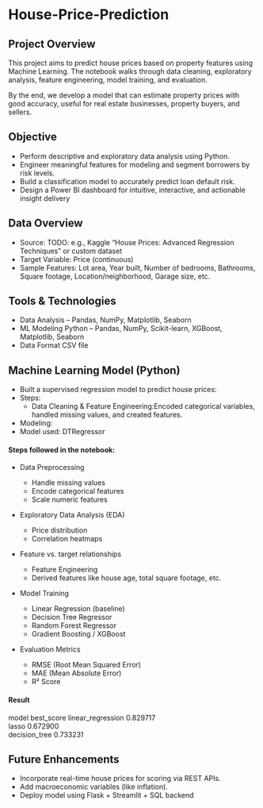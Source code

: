# House-Price-Prediction

## Project Overview

This project aims to predict house prices based on property features using Machine Learning.
The notebook walks through data cleaning, exploratory analysis, feature engineering, model training, and evaluation.

By the end, we develop a model that can estimate property prices with good accuracy, useful for real estate businesses, property buyers, and sellers.

## Objective

- Perform descriptive and exploratory data analysis using Python. 
- Engineer meaningful features for modeling and segment borrowers by risk levels.
- Build a classification model to accurately predict loan default risk.
- Design a Power BI dashboard for intuitive, interactive, and actionable insight delivery

## Data Overview

- Source: TODO: e.g., Kaggle “House Prices: Advanced Regression Techniques” or custom dataset
- Target Variable: Price (continuous)
- Sample Features: Lot area, Year built, Number of bedrooms, Bathrooms, Square footage, Location/neighborhood, Garage size, etc.
    
## Tools & Technologies

- Data Analysis	– Pandas, NumPy, Matplotlib, Seaborn
- ML Modeling	Python – Pandas, NumPy, Scikit-learn, XGBoost, Matplotlib, Seaborn
- Data Format	CSV file 


## Machine Learning Model (Python)

- Built a supervised regression model to predict house prices:
- Steps:
   - Data Cleaning & Feature Engineering:Encoded categorical variables, handled missing values, and created features.
- Modeling:
- Model used: DTRegressor

#### Steps followed in the notebook:

- Data Preprocessing
    - Handle missing values
    - Encode categorical features
    - Scale numeric features

- Exploratory Data Analysis (EDA)
   - Price distribution
   - Correlation heatmaps

- Feature vs. target relationships
    - Feature Engineering
    - Derived features like house age, total square footage, etc.

- Model Training
   - Linear Regression (baseline)
   - Decision Tree Regressor
   - Random Forest Regressor
   - Gradient Boosting / XGBoost

- Evaluation Metrics
    - RMSE (Root Mean Squared Error)
    - MAE (Mean Absolute Error)
    - R² Score


#### Result
model	 best_score	
linear_regression	0.829717	
lasso	0.672900	
decision_tree	0.733231

## Future Enhancements

- Incorporate real-time house prices for scoring via REST APIs.
- Add macroeconomic variables (like inflation).
- Deploy model using Flask + Streamlit + SQL backend

